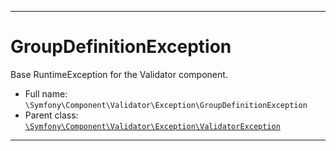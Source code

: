 ***

# GroupDefinitionException

Base RuntimeException for the Validator component.

* Full name: `\Symfony\Component\Validator\Exception\GroupDefinitionException`
* Parent class: [`\Symfony\Component\Validator\Exception\ValidatorException`](./ValidatorException.md)

***

